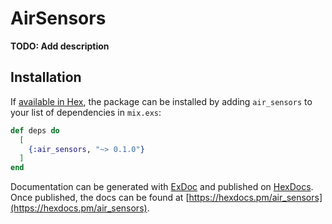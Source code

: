 # AirSensors

**TODO: Add description**

## Installation

If [available in Hex](https://hex.pm/docs/publish), the package can be installed
by adding `air_sensors` to your list of dependencies in `mix.exs`:

```elixir
def deps do
  [
    {:air_sensors, "~> 0.1.0"}
  ]
end
```

Documentation can be generated with [ExDoc](https://github.com/elixir-lang/ex_doc)
and published on [HexDocs](https://hexdocs.pm). Once published, the docs can
be found at [https://hexdocs.pm/air_sensors](https://hexdocs.pm/air_sensors).

